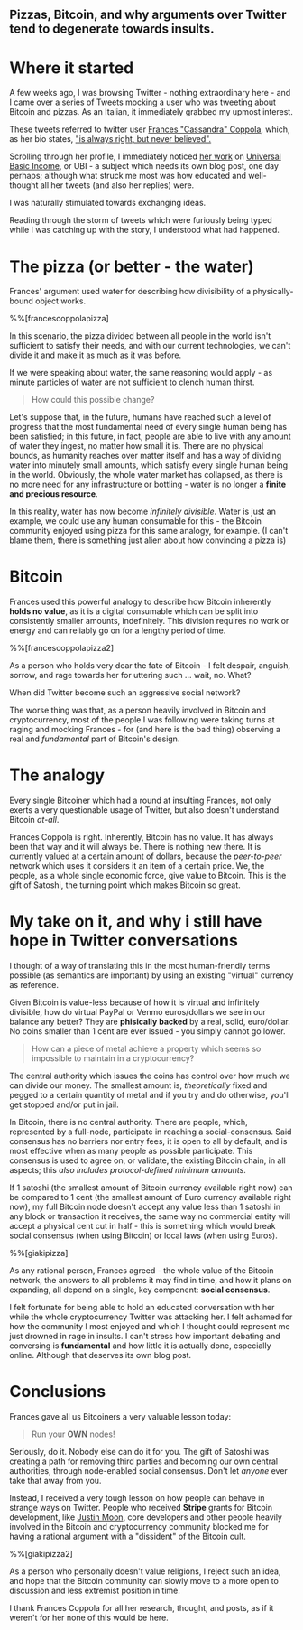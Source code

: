 ## Pizzas, Bitcoin, and why arguments over Twitter tend to degenerate towards insults.

# Where it started
A few weeks ago, I was browsing Twitter - nothing extraordinary here - and I came over a series of Tweets mocking a user who was tweeting about Bitcoin and pizzas.
As an Italian, it immediately grabbed my upmost interest.

These tweets referred to twitter user [Frances "Cassandra" Coppola](https://twitter.com/Frances_Coppola?s=20), which, as her bio states, ["is always right, but never believed".](https://www.britannica.com/topic/Cassandra-Greek-mythology)

Scrolling through her profile, I immediately noticed [her work](https://www.coppolacomment.com/2020/03/when-is-right-time-for-ubi-and.html) on [Universal Basic Income](https://www.thebalance.com/universal-basic-income-4160668), or UBI - a subject which needs its own blog post, one day perhaps; although what struck me most was how educated and well-thought all her tweets (and also her replies) were. 

I was naturally stimulated towards exchanging ideas.

Reading through the storm of tweets which were furiously being typed while I was catching up with the story, I understood what had happened.

# The pizza (or better - the water)

Frances' argument used water for describing how divisibility of a physically-bound object works.

%%[francescoppolapizza]

In this scenario, the pizza divided between all people in the world isn't sufficient to satisfy their needs, and with our current technologies, we can't divide it and make it as much as it was before.

If we were speaking about water, the same reasoning would apply - as minute particles of water are not sufficient to clench human thirst.

> How could this possible change?


Let's suppose that, in the future, humans have reached such a level of progress that the most fundamental need of every single human being has been satisfied; in this future, in fact, people are able to live with any amount of water they ingest, no matter how small it is.
There are no physical bounds, as humanity reaches over matter itself and has a way of dividing water into minutely small amounts, which satisfy every single human being in the world.
Obviously, the whole water market has collapsed, as there is no more need for any infrastructure or bottling - water is no longer a **finite and precious resource**.

In this reality, water has now become *infinitely divisible*. Water is just an example, we could use any human consumable for this - the Bitcoin community enjoyed using pizza for this same analogy, for example. (I can't blame them, there is something just alien about how convincing a pizza is)

# Bitcoin

Frances used this powerful analogy to describe how Bitcoin inherently **holds no value**, as it is a digital consumable which can be split into consistently smaller amounts, indefinitely. This division requires no work or energy and can reliably go on for a lengthy period of time.

%%[francescoppolapizza2]

As a person who holds very dear the fate of Bitcoin - I felt despair, anguish, sorrow, and rage towards her for uttering such ... wait, no. What?

When did Twitter become such an aggressive social network? 

The worse thing was that, as a person heavily involved in Bitcoin and cryptocurrency, most of the people I was following were taking turns at raging and mocking Frances - for (and here is the bad thing) observing a real and *fundamental* part of Bitcoin's design.

# The analogy

Every single Bitcoiner which had a round at insulting Frances, not only exerts a very questionable usage of Twitter, but also doesn't understand Bitcoin *at-all*.

Frances Coppola is right. Inherently, Bitcoin has no value. It has always been that way and it will always be. There is nothing new there. 
It is currently valued at a certain amount of dollars, because the *peer-to-peer* network which uses it considers it an item of a certain price. We, the people, as a whole single economic force, give value to Bitcoin. 
This is the gift of Satoshi, the turning point which makes Bitcoin so great.

# My take on it, and why i still have hope in Twitter conversations

I thought of a way of translating this in the most human-friendly terms possible (as semantics are important) by using an existing "virtual" currency as reference.

Given Bitcoin is value-less because of how it is virtual and infinitely divisible, how do virtual PayPal or Venmo euros/dollars we see in our balance any better? 
They are **phisically backed** by a real, solid, euro/dollar. No coins smaller than 1 cent are ever issued - you simply cannot go lower. 

> How can a piece of metal achieve a property which seems so impossible to maintain in a cryptocurrency?

The central authority which issues the coins has control over how much we can divide our money. The smallest amount is, *theoretically* fixed and pegged to a certain quantity of metal and if you try and do otherwise, you'll get stopped and/or put in jail.

In Bitcoin, there is no central authority. There are people, which, represented by a full-node, participate in reaching a social-consensus. Said consensus has no barriers nor entry fees, it is open to all by default, and is most effective when as many people as possible participate. This consensus is used to agree on, or validate, the existing Bitcoin chain, in all aspects; this *also includes protocol-defined minimum amounts*.

If 1 satoshi (the smallest amount of Bitcoin currency available right now) can be compared to 1 cent (the smallest amount of Euro currency available right now), my full Bitcoin node doesn't accept any value less than 1 satoshi in any block or transaction it receives, the same way no commercial entity will accept a physical cent cut in half - this is something which would break social consensus (when using Bitcoin) or local laws (when using Euros).

%%[giakipizza]


As any rational person, Frances agreed - the whole value of the Bitcoin network, the answers to all problems it may find in time, and how it plans on expanding, all depend on a single, key component: **social consensus**.

I felt fortunate for being able to hold an educated conversation with her while the whole cryptocurrency Twitter was attacking her. 
I felt ashamed for how the community I most enjoyed and which I thought could represent me just drowned in rage in insults. I can't stress how important debating and conversing is **fundamental** and how little it is actually done, especially online. Although that deserves its own blog post.

# Conclusions

Frances gave all us Bitcoiners a very valuable lesson today:

> Run your **OWN** nodes!

Seriously, do it. Nobody else can do it for you. The gift of Satoshi was creating a path for removing third parties and becoming our own central authorities, through node-enabled social consensus. Don't let *anyone* ever take that away from you.

Instead, I received a very tough lesson on how people can behave in strange ways on Twitter. People who received **Stripe** grants for Bitcoin development, like [Justin Moon](https://twitter.com/_justinmoon_), core developers and other people heavily involved in the Bitcoin and cryptocurrency community blocked me for having a rational argument with a "dissident" of the Bitcoin cult.

%%[giakipizza2]

As a person who personally doesn't value religions, I reject such an idea, and hope that the Bitcoin community can slowly move to a more open to discussion and less extremist position in time. 

I thank Frances Coppola for all her research, thought, and posts, as if it weren't for her none of this would be here. 

